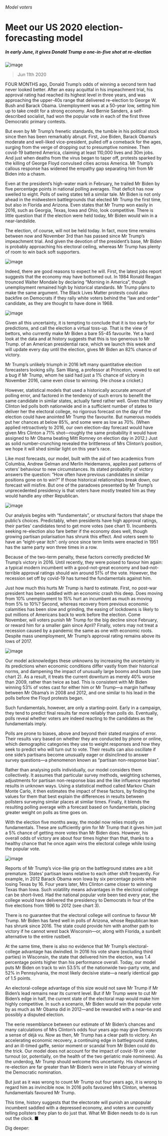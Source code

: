 ###### Model voters
# Meet our US 2020 election-forecasting model 
##### In early June, it gives Donald Trump a one-in-five shot at re-election 
![image](images/20200613_USP004_0.jpg) 
> Jun 11th 2020 
FOUR MONTHS ago, Donald Trump’s odds of winning a second term had never looked better. After an easy acquittal in his impeachment trial, his approval rating had reached its highest level in three years, and was approaching the upper-40s range that delivered re-election to George W. Bush and Barack Obama. Unemployment was at a 50-year low, setting him up to take credit for a strong economy. And Bernie Sanders, a self-described socialist, had won the popular vote in each of the first three Democratic primary contests.
But even by Mr Trump’s frenetic standards, the tumble in his political stock since then has been remarkably abrupt. First, Joe Biden, Barack Obama’s moderate and well-liked vice-president, pulled off a comeback for the ages, surging from the verge of dropping out to presumptive nominee. Then covid-19 battered America, claiming at least 110,000 lives and 30m jobs. And just when deaths from the virus began to taper off, protests sparked by the killing of George Floyd convulsed cities across America. Mr Trump’s callous response has widened the empathy gap separating him from Mr Biden into a chasm.

Even at the president’s high-water mark in February, he trailed Mr Biden by five percentage points in national polling averages. That deficit has now swelled to eight. Polls of swing states tell a similar tale. Mr Biden is not only ahead in the midwestern battlegrounds that elected Mr Trump the first time, but also in Florida and Arizona. Even states that Mr Trump won easily in 2016, such as Georgia, Texas, Iowa and Ohio, look competitive. There is little question that if the election were held today, Mr Biden would win in a near-landslide.
The election, of course, will not be held today. In fact, more time remains between now and November 3rd than has passed since Mr Trump’s impeachment trial. And given the devotion of the president’s base, Mr Biden is probably approaching his electoral ceiling, whereas Mr Trump has plenty of room to win back soft supporters.
![image](images/20200613_USP005_0.jpg) 

Indeed, there are good reasons to expect he will. First, the latest jobs report suggests that the economy may have bottomed out. In 1984 Ronald Reagan trounced Walter Mondale by declaring “Morning in America”, though unemployment remained high by historical standards. Mr Trump plans to make the same argument. The Black Lives Matter protests could also backfire on Democrats if they rally white voters behind the “law and order” candidate, as they are thought to have done in 1968.
![image](images/20200613_USC983.png) 

Given all this uncertainty, it is tempting to conclude that it is too early for predictions, and call the election a virtual toss-up. That is the view of bettors, who currently make Mr Biden a bare 55-45 favourite. Yet a hard look at the data and at history suggests that this is too generous to Mr Trump.  of an American presidential race, which we launch this week and will update every day until the election, gives Mr Biden an 82% chance of victory.
Mr Trump’s unlikely triumph in 2016 left many quantitative election forecasters looking silly. Sam Wang, a professor at Princeton, vowed to eat a bug if Mr Trump, whom he said had just a 1% chance of victory in November 2016, came even close to winning. (He chose a cricket.)
However, statistical models that used a historically accurate amount of polling error, and factored in the tendency of such errors to benefit the same candidate in similar states, actually fared rather well. Given that Hillary Clinton led polls both nationwide and in a sufficient number of states to deliver her the electoral college, no rigorous forecast on the day of the election could have anointed Mr Trump the favourite. But numerous models put her chances at below 85%, and some were as low as 70%. (When applied retroactively to 2016, our own election-day forecast would have given Mrs Clinton a 71% shot—roughly the same probability it would have assigned to Mr Obama beating Mitt Romney on election day in 2012.) Just as solid number-crunching revealed the brittleness of Mrs Clinton’s position, we hope it will shed similar light on this year’s race.
Like most forecasts, our model, built with the aid of two academics from Columbia, Andrew Gelman and Merlin Heidemanns, applies past patterns of voters’ behaviour to new circumstances. Its stated probability of victory answers the question: “How often have previous candidates in similar positions gone on to win?” If those historical relationships break down, our forecast will misfire. But one of the paradoxes presented by Mr Trump’s unprecedented presidency is that voters have mostly treated him as they would handle any other Republican.
![image](images/20200613_USC041.png) 

Our analysis begins with “fundamentals”, or structural factors that shape the public’s choices. Predictably, when presidents have high approval ratings, their parties’ candidates tend to get more votes (see chart 1). Incumbents seeking re-election also fare better if the economy does well, though growing partisan polarisation has shrunk this effect. And voters seem to have an “eight-year itch”: only once since term limits were enacted in 1951 has the same party won three times in a row.
Because of the two-term penalty, these factors correctly predicted Mr Trump’s victory in 2016. Until recently, they were poised to favour him again: a typical modern incumbent with a good-not-great economy and bad-not-terrible approval ratings should win around 51% of the vote. However, the recession set off by covid-19 has turned the fundamentals against him.
Just how much this hurts Mr Trump is hard to estimate. First, no post-war president has been saddled with an economic crash this deep. Does moving from 10% unemployment to 15% hurt an incumbent as much as moving from 5% to 10%? Second, whereas recovery from previous economic calamities has been slow and grinding, the easing of lockdowns is likely to put millions of Americans back to work before the election. Come November, will voters punish Mr Trump for the big decline since February, or reward him for a smaller gain since April? Finally, voters may not treat a recession caused by a pandemic the same as one with economic roots. Despite mass unemployment, Mr Trump’s approval rating remains above its lows of 2017.
![image](images/20200613_USC040.png) 

Our model acknowledges these unknowns by increasing the uncertainty in its predictions when economic conditions differ vastly from their historical norms, and dampening the impact of unusually large booms and busts (see chart 2). As a result, it treats the current downturn as merely 40% worse than 2009, rather than twice as bad. This is consistent with Mr Biden winning 53% of votes cast for either him or Mr Trump—a margin halfway between Mr Obama’s in 2008 and 2012, and one similar to his lead in the polls before the Floyd protests began.
Such fundamentals, however, are only a starting-point. Early in a campaign, they tend to predict final results far more reliably than polls do. Eventually, polls reveal whether voters are indeed reacting to the candidates as the fundamentals imply.
Polls are prone to biases, above and beyond their stated margins of error. Their results vary based on whether they are conducted by phone or online, which demographic categories they use to weight responses and how they seek to predict who will turn out to vote. Their results can also oscillate if one side’s partisans become unusually eager or disinclined to answer survey questions—a phenomenon known as “partisan non-response bias”.
Rather than analysing polls individually, our model considers them collectively. It assumes that particular survey methods, weighting schemes, adjustments for partisan non-response bias and the like influence reported results in unknown ways. Using a statistical method called Markov Chain Monte Carlo, it then estimates the impact of these factors, by finding the values for them that best explain the differences in results between pollsters surveying similar places at similar times. Finally, it blends the resulting polling average with a forecast based on fundamentals, placing greater weight on polls as time goes on.
With the election five months away, the model now relies mostly on fundamentals. These are sufficiently grim for Mr Trump that it gives him just a 5% chance of getting more votes than Mr Biden does. However, his overall odds of victory are about four times higher than that, thanks to a healthy chance that he once again wins the electoral college while losing the popular vote.
![image](images/20200613_USC038.png) 

Reports of Mr Trump’s vice-like grip on the battleground states are a bit premature. States’ partisan leans relative to each other shift frequently. For example, in 2012 Barack Obama won Iowa by six percentage points while losing Texas by 16. Four years later, Mrs Clinton came closer to winning Texas than Iowa. Such volatility means advantages in the electoral college can be short-lived. Had the national popular vote been tied every year, the college would have delivered the presidency to Democrats in four of the five elections from 1996 to 2012 (see chart 3).
There is no guarantee that the electoral college will continue to favour Mr Trump. Mr Biden has fared well in polls of Arizona, whose Republican lean has shrunk since 2016. The state could provide him with another path to victory if he cannot wrest back Wisconsin—or, along with Florida, a sunbelt alternative to the entire rustbelt.
At the same time, there is also no evidence that Mr Trump’s electoral-college advantage has dwindled. In 2016 his vote share (excluding third parties) in Wisconsin, the state that delivered him the election, was 1.4 percentage points higher than his performance overall. Today, our model puts Mr Biden on track to win 53.5% of the nationwide two-party vote, and 52% in Pennsylvania, the most likely decisive state—a nearly identical gap of 1.5 points.
An electoral-college advantage of this size would not save Mr Trump if Mr Biden’s lead remains near its current level. But if Mr Trump were to cut Mr Biden’s edge in half, the current state of the electoral map would make him highly competitive. In such a scenario, Mr Biden would win the popular vote by as much as Mr Obama did in 2012—and be rewarded with a near-tie and possibly a disputed election.
The eerie resemblance between our estimate of Mr Biden’s chances and many calculations of Mrs Clinton’s odds four years ago may give Democrats a sense of déjà vu. Now as then, Mr Trump has a clear path to victory. An accelerating economic recovery, a continuing edge in battleground states, and an ill-timed gaffe, senior moment or scandal from Mr Biden could do the trick. Our model does not account for the impact of covid-19 on voter turnout (or, potentially, on the health of the two geriatric male nominees). As the underdog, Mr Trump should welcome this uncertainty. His chances of re-election are far greater than Mr Biden’s were in late February of winning the Democratic nomination.
But just as it was wrong to count Mr Trump out four years ago, it is wrong to regard him as invincible now. In 2016 polls favoured Mrs Clinton, whereas fundamentals favoured Mr Trump.
This time, history suggests that the electorate will punish an unpopular incumbent saddled with a depressed economy, and voters are currently telling pollsters they plan to do just that. What Mr Biden needs to do is run out the clock. ■
Dig deeper:

